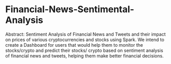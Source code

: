 # Financial-News-Sentimental-Analysis
Abstract: Sentiment Analysis of Financial News and Tweets and their impact on prices of various cryptocurrencies and stocks using Spark. We intend to create a Dashboard for users that would help them to monitor the stocks/crypto and predict their stocks/ crypto based on sentiment analysis of financial news and tweets, helping them make better financial decisions.
